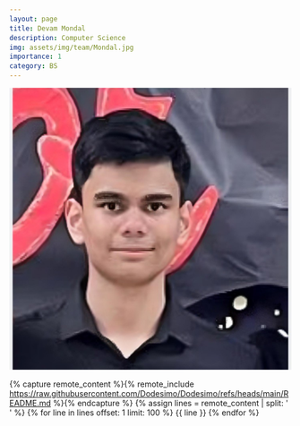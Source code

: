 ```yaml
---
layout: page
title: Devam Mondal
description: Computer Science
img: assets/img/team/Mondal.jpg
importance: 1
category: BS
---
```


<div class="profile float-right"> 
<img src="/assets/img/team/Mondal.jpg" class="img-fluid z-depth-1 rounded"/>
</div>

{% capture remote_content %}{% remote_include https://raw.githubusercontent.com/Dodesimo/Dodesimo/refs/heads/main/README.md %}{% endcapture %}
{% assign lines = remote_content | split: '
' %}
{% for line in lines offset: 1 limit: 100 %}
{{ line }}
{% endfor %}
<br><br><br><br><br><br>